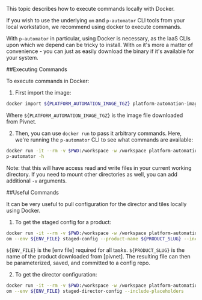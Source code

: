 This topic describes how to execute commands locally with Docker.

If you wish to use the underlying `om` and `p-automator` CLI tools from your local workstation,
we recommend using docker to execute commands.

With `p-automator` in particular, using Docker is necessary,
as the IaaS CLIs upon which we depend can be tricky to install.
With `om` it's more a matter of convenience -
you can just as easily download the binary if it's available for your system.

##Executing Commands

To execute commands in Docker:

1. First import the image:

```bash
docker import ${PLATFORM_AUTOMATION_IMAGE_TGZ} platform-automation-image
```

Where `${PLATFORM_AUTOMATION_IMAGE_TGZ}` is the image file downloaded from Pivnet.

2. Then, you can use `docker run` to pass it arbitrary commands.
Here, we're running the `p-automator` CLI to see what commands are available:

```bash
docker run -it --rm -v $PWD:/workspace -w /workspace platform-automation-image \
p-automator -h
```

Note:  that this will have access read and write files in your current working directory.
If you need to mount other directories as well, you can add additional `-v` arguments.

##Useful Commands

It can be very useful to pull configuration for the director and tiles locally using Docker.

1. To get the staged config for a product:

```bash
docker run -it --rm -v $PWD:/workspace -w /workspace platform-automation-image \
om --env ${ENV_FILE} staged-config --product-name ${PRODUCT_SLUG} --include-placeholders
```

`${ENV_FILE}` is the [env file] required for all tasks.
`${PRODUCT_SLUG}` is the name of the product downloaded from [pivnet].
The resulting file can then be parameterized, saved, and committed to a config repo.

2. To get the director configuration:

```bash
docker run -it --rm -v $PWD:/workspace -w /workspace platform-automation-image \
om --env ${ENV_FILE} staged-director-config --include-placeholders
```
